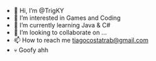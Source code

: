 - 👋 Hi, I’m @TrigKY
- 👀 I’m interested in Games and Coding
- 🌱 I’m currently learning Java & C#
- 💞️ I’m looking to collaborate on ...
- 📫 How to reach me tiagocostatrab@gmail.com
- 💀 Goofy ahh
